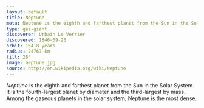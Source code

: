 ```yaml
---
layout: default
title: Neptune
meta: Neptune is the eighth and farthest planet from the Sun in the Solar System.
type: gas-giant
discoverer: Urbain Le Verrier
discovered: 1846-09-23
orbit: 164.8 years
radius: 24767 km
tilt: 28°
image: neptune.jpg
source: http://en.wikipedia.org/wiki/Neptune
---
```


*Neptune* is the eighth and farthest planet from the Sun in the Solar System. It is the fourth-largest planet by diameter and the third-largest by mass. Among the gaseous planets in the solar system, Neptune is the most dense.
